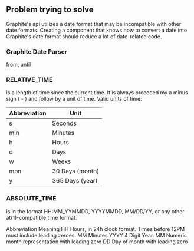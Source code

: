 ## Problem trying to solve

Graphite's api utilizes a date format that may be incompatible with other date formats.  Creating a component that knows how to convert a date into Graphite's date format should reduce a lot of date-related code.

### Graphite Date Parser
from, until

### RELATIVE_TIME
is a length of time since the current time. It is always preceded my a minus sign ( - ) and follow by a unit of time. Valid units of time:

Abbreviation|Unit
------------|---------
s   |   Seconds
min |   Minutes
h   |   Hours
d   |   Days
w   |   Weeks
mon |   30 Days (month)
y   |   365 Days (year)

### ABSOLUTE_TIME
is in the format HH:MM_YYMMDD, YYYYMMDD, MM/DD/YY, or any other at(1)-compatible time format.

Abbreviation	Meaning
HH	            Hours, in 24h clock format. Times before 12PM must include leading zeroes.
MM	            Minutes
YYYY	        4 Digit Year.
MM	            Numeric month representation with leading zero
DD	            Day of month with leading zero
